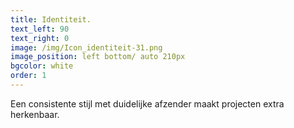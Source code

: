 ```yaml
---
title: Identiteit.
text_left: 90
text_right: 0
image: /img/Icon_identiteit-31.png
image_position: left bottom/ auto 210px
bgcolor: white
order: 1
---
```


Een consistente stijl met duidelijke afzender maakt projecten extra herkenbaar.